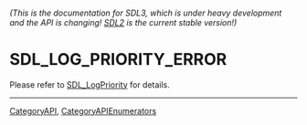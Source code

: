 ###### (This is the documentation for SDL3, which is under heavy development and the API is changing! [SDL2](https://wiki.libsdl.org/SDL2/) is the current stable version!)
# SDL_LOG_PRIORITY_ERROR

Please refer to [SDL_LogPriority](SDL_LogPriority) for details.

----
[CategoryAPI](CategoryAPI), [CategoryAPIEnumerators](CategoryAPIEnumerators)

